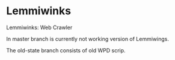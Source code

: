 # Lemmiwinks
Lemmiwinks: Web Crawler

In master branch is currently not working version of Lemmiwings. 

The old-state branch consists of old WPD scrip.

